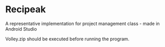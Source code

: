 # Recipeak
A representative implementation for project management class - made in Android Studio

Volley.zip should be executed before running the program.
